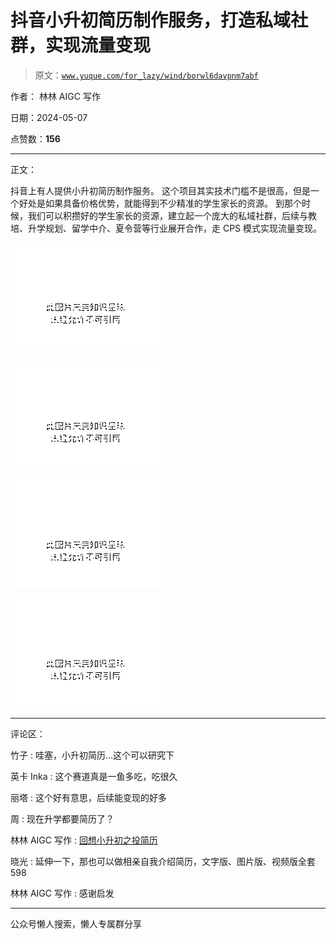 # 抖音小升初简历制作服务，打造私域社群，实现流量变现

> 原文：[`www.yuque.com/for_lazy/wind/borwl6davpnm7abf`](https://www.yuque.com/for_lazy/wind/borwl6davpnm7abf)

作者： 林林 AIGC 写作

日期：2024-05-07

点赞数：**156**

* * *

正文：

抖音上有人提供小升初简历制作服务。 这个项目其实技术门槛不是很高，但是一个好处是如果具备价格优势，就能得到不少精准的学生家长的资源。
到那个时候，我们可以积攒好的学生家长的资源，建立起一个庞大的私域社群，后续与教培、升学规划、留学中介、夏令营等行业展开合作，走 CPS 模式实现流量变现。

![](img/4db873d7b4b9dd536f0d2951bf953597.png)

![](img/918180ec046e36b1f4c1721b6fcfd973.png)

![](img/8c14ac0af45a3d98527eead36b084d87.png)

![](img/98f1fd44e8db81b0c9576f4bd19bbe28.png)

* * *

评论区：

竹子 : 哇塞，小升初简历…这个可以研究下

英卡 Inka : 这个赛道真是一鱼多吃，吃很久

丽塔 : 这个好有意思，后续能变现的好多

周 : 现在升学都要简历了？

林林 AIGC 写作 : [回想小升初之投简历](https://mp.weixin.qq.com/s/2GPyvldouLzIJcmx6Ay1Ag)

晓光 : 延伸一下，那也可以做相亲自我介绍简历，文字版、图片版、视频版全套 598

林林 AIGC 写作 : 感谢启发

* * *

公众号懒人搜索，懒人专属群分享